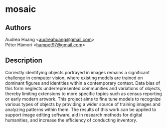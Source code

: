 # mosaic

## Authors
Audrea Huang \<audreahuang@gmail.com> <br>
Péter Hámori \<hampet97@gmail.com>

## Description
Correctly identifying objects portrayed in images remains a significant challenge in computer vision, where existing models are trained on dominant figures and identities within a contemporary context. Data bias of this form neglects underrepresented communities and variations of objects, thereby limiting extensions to more specific topics such as census reporting or early modern artwork. This project aims to fine tune models to recognize various types of objects by providing a wider source of training images and analyzing patterns within them. The results of this work can be applied to support image editing software, aid in research methods for digital humanities, and increase the efficiency of conducting inventory.
